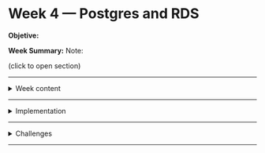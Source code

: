 # Week 4 — Postgres and RDS



__Objetive:__ 

__Week Summary:__
        Note: 

(click to open section)

--------------------------------------------------------------------------------------------------------------------------------

<details><summary>Week content</summary>


</details>

--------------------------------------------------------------------------------------------------------------------------------

<details><summary>Implementation</summary>
<br></br>
  
</details>

--------------------------------------------------------------------------------------------------------------------------------

<details><summary>Challenges</summary>
<br></br>



</details>
  
  
  --------------------------------------------------------------------------------------------------------------------------------
  
  
